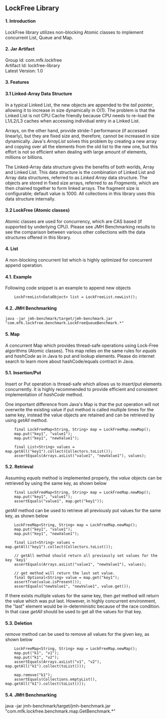 ## LockFree Library
#### 1. Introduction
LockFree library utilizes non-blocking Atomic classes to implement concurrent List, Queue and Map. 

#### 2. Jar Artifact
Group Id: com.mfk.lockfree <br/> 
Artifact Id: lockfree-library <br/>
Latest Version: 1.0

#### 3. Features
#### 3.1 Linked-Array Data Structure
In a typical Linked List, the new objects are appended to the <i>tail pointer</i>, allowing it to increase in size dynamically in O(1). 
The problem is that the Linked List is not CPU Cache friendly because CPU needs to re-load the L1/L2/L3 caches 
when accessing individual entry in a Linked List.

Arrays, on the other hand, provide stride-1 performance (if accessed linearly), but they are fixed size and, therefore, cannot 
be increased in size dynamically. Java's <i>ArrayList</i> solves this problem by creating a new array and copying over all the 
elements from the old list to the new one, but this effort is not so efficient when dealing with large amount of elements, 
millions or billions.         

The Linked-Array data structure gives the benefits of both worlds, Array and Linked List. This data structure is the 
combination of Linked List and Array data structures, referred to as <i>Linked Array</i> data structure. 
The objects are stored in fixed size arrays, referred to as <i>Fragments</i>, which are then chained together to form linked arrays. 
The fragment size is configurable; default value is 1000. All collections in this library uses this data structure internally.            

#### 3.2 LockFree (Atomic classes)
Atomic classes are used for concurrency, which are CAS based (if supported by underlying CPU). 
Please see JMH Benchmarking results to see the comparison between various other collections with the data structures 
offered in this library.      

#### 4. List
A non-blocking concurrent list which is highly optimized for concurrent append operation.    

#### 4.1. Example
Following code snippet is an example to append new objects
```
    LockFreeList<DataObject> list = LockFreeList.newList();
```   
   
#### 4.2. JMH Benchmarking
```
java -jar jmh-benchmark/target/jmh-benchmark.jar "com.mfk.lockfree.benchmark.LockFreeQueueBenchmark.*"
```

#### 5. Map
A concurrent Map which provides thread-safe operations using Lock-Free algorithms (Atomic classes). 
This map relies on the same rules for _equals_ and _hashCode_ as in Java to put and 
lookup elements. Please do internet search to learn more about hashCode/equals contract in Java.  

#### 5.1. Insertion/Put
Insert or Put operation is thread-safe which allows us to insert/put elements concurrently. It is highly 
recommended to provide efficient and consistent implementation of _hashCode_ method. 

One important difference from Java's Map is that the put operation will not overwrite the existing value if put 
method is called multiple times for the same key, instead the value objects are retained and can be retrieved by 
using _getAll_ method. 

```
    final LockFreeMap<String, String> map = LockFreeMap.newMap();
    map.put("key1", "value1");
    map.put("key1", "newValue1");

    final List<String> values = map.getAll("key1").collect(Collectors.toList());
    assertEquals(Arrays.asList("value1", "newValue1"), values);
```

#### 5.2. Retrieval
Assuming _equals_ method is implemented properly, the _value_ objects can be retrieved by using the same key, 
as shown below
```
    final LockFreeMap<String, String> map = LockFreeMap.newMap();
    map.put("key1", "value1");
    assertEquals("value1", map.get("key1"));    
```

_getAll_ method can be used to retrieve all previously put values for the same key, as shown below  
```
    LockFreeMap<String, String> map = LockFreeMap.newMap();
    map.put("key1", "value1");
    map.put("key1", "newValue1");

    final List<String> values = map.getAll("key1").collect(Collectors.toList());
    
    // getAll method should return all previously set values for the key 'key1'
    assertEquals(Arrays.asList("value1", "newValue1"), values);

    // get method will return the last set value.  
    final Optional<String> value = map.get("key1");
    assertTrue(value.isPresent());
    assertEquals("newValue1", "newValue1", value.get());
```

If there exists multiple values for the same key, then _get_ method will return the value which was put last.
However, in highly concurrent environment, the "last" element would be in-deterministic because of the race condition. 
In that case _getAll_ should be used to get all the values for that key.
     
#### 5.3. Deletion
_remove_ method can be used to remove all values for the given key, as shown below
```
    LockFreeMap<String, String> map = LockFreeMap.newMap();
    map.put("k1", "v1");
    map.put("k1", "v2");
    assertEquals(Arrays.asList("v1", "v2"), map.getAll("k1").collect(toList()));

    map.remove("k1");
    assertEquals(Collections.emptyList(), map.getAll("k1").collect(toList()));
```     

#### 5.4. JMH Benchmarking
java -jar jmh-benchmark/target/jmh-benchmark.jar "com.mfk.lockfree.benchmark.map.GetBenchmark.*"